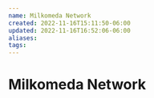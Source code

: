 ```yaml
---
name: Milkomeda Network
created: 2022-11-16T15:11:50-06:00
updated: 2022-11-16T16:52:06-06:00
aliases: 
tags: 
---
```

# Milkomeda Network
